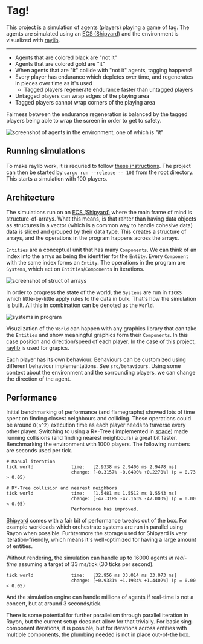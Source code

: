 # Tag!

This project is a simulation of agents (players) playing a game of tag.
The agents are simulated using an [ECS (Shipyard)](https://github.com/leudz/shipyard) and the environment is visualized with [raylib](https://github.com/deltaphc/raylib-rs).

---

- Agents that are colored black are "not it"
- Agents that are colored gold are "it"
- When agents that are "it" collide with "not it" agents, tagging happens!
- Every player has endurance which depletes over time, and regenerates in pieces over time as it's used
  - Tagged players regenerate endurance faster than untagged players
- Untagged players can wrap edges of the playing area
- Tagged players cannot wrap corners of the playing area

Fairness between the endurance regeneration is balanced by the tagged players being able to wrap the screen in order to get to safety.

![screenshot of agents in the environment, one of which is "it"](https://i.imgur.com/L1gNfh5.png)

## Running simulations

To make raylib work, it is requried to follow [these instructions](https://github.com/raysan5/raylib/wiki).
The project can then be started by `cargo run --release -- 100` from the root directory. This starts a simulation with 100 players.

## Architecture

The simulations run on an [ECS (Shipyard)](https://github.com/leudz/shipyard) where the main frame of mind is structure-of-arrays.
What this means, is that rahter than having data objects as structures in a vector (which is a common way to handle cohesive data) data is sliced
and grouped by their data type. This creates a structure of arrays, and the operations in the program happens across the arrays.

`Entities` are a conceptual unit that has many `Components`. We can think of an index into the arrys as being the identifier for the `Entity`.
Every `Component` with the same index forms an `Entity`. The operations in the program are `Systems`, which act on `Entities`/`Components` in iterations.

![screenshot of struct of arrays](https://i.imgur.com/p3IX4PA.png)

In order to progress the state of the world, the `Systems` are run in `TICKS` which little-by-little apply rules to the data in bulk.
That's how the simulation is built. All this in combination can be denoted as the `World`.

![systems in program](https://i.imgur.com/AS12e73.png)

Visuzlization of the `World` can happen with any graphics library that can take the `Entities` and show meaningful graphics form their `Components`.
In this case position and direction/speed of each player. In the case of this project, [raylib](https://github.com/deltaphc/raylib-rs) is used for grapics.

Each player has its own behaviour. Behaviours can be customized using different behaviour implementations. See `src/behaviours`. Using some context about the environment
and the sorrounding players, we can change the direction of the agent.

## Performance

Initial benchmarking of performance (and flamegraphs) showed lots of time spent on finding closest neighbours and colliding.
These operations could be around `O(n^2)` execution time as each player needs to traverse every other player.
Switching to using a R\*-Tree ( implemented in [spade](https://github.com/Stoeoef/spade)) made running collisions (and finding nearest neighbours) a great bit faster.
Benchmarking the environment with 1000 players. The following numbers are seconds used per tick.

```
# Manual iteration
tick world              time:   [2.9338 ms 2.9406 ms 2.9478 ms]
                        change: [-0.3157% -0.0490% +0.2270%] (p = 0.73 > 0.05)

# R*-Tree collision and nearest neighbors
tick world              time:   [1.5481 ms 1.5512 ms 1.5543 ms]
                        change: [-47.318% -47.163% -47.003%] (p = 0.00 < 0.05)
                        Performance has improved.
```

[Shipyard](https://github.com/leudz/shipyard) comes with a fair bit of performance tweaks out of the box. For example workloads which orchestrate systems are run in parallel using Rayon when possible.
Furhtermore the storage used for Shipyard is very iteration-friendly, which means it's well-optimized for having a large amount of entities.

Without rendering, the simulation can handle up to 16000 agents _in real-time_ assuming a target of 33 ms/tick (30 ticks per second).

```
tick world              time:   [32.956 ms 33.014 ms 33.073 ms]
                        change: [+0.9331% +1.1934% +1.4402%] (p = 0.00 < 0.05)

```

And the simulation engine can handle millions of agents if real-time is not a concert, but at around 3 seconds/tick.

There is some potential for further parallelism through parallel iteration in Rayon, but the current setup does not allow for that trivially. For basic sing-component iterations, it is possible, but for iterations across entities with multiple components, the plumbing needed is not in place out-of-the box.
